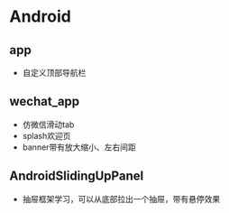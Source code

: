 # Android
## app
- 自定义顶部导航栏
## wechat_app
- 仿微信滑动tab
- splash欢迎页
- banner带有放大缩小、左右间距
## AndroidSlidingUpPanel
- 抽屉框架学习，可以从底部拉出一个抽屉，带有悬停效果
